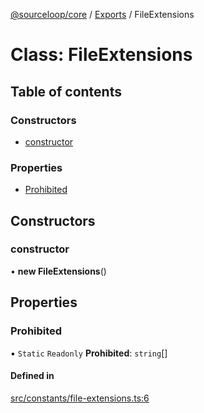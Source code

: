 [@sourceloop/core](../README.md) / [Exports](../modules.md) / FileExtensions

# Class: FileExtensions

## Table of contents

### Constructors

- [constructor](FileExtensions.md#constructor)

### Properties

- [Prohibited](FileExtensions.md#prohibited)

## Constructors

### constructor

• **new FileExtensions**()

## Properties

### Prohibited

▪ `Static` `Readonly` **Prohibited**: `string`[]

#### Defined in

[src/constants/file-extensions.ts:6](https://github.com/codeweb05/repo1/blob/ea19add/packages/core/src/constants/file-extensions.ts#L6)

